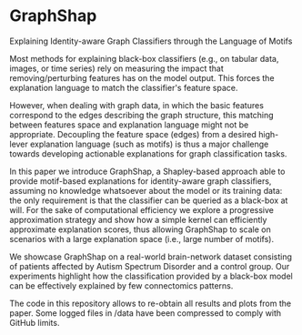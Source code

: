 # GraphShap
Explaining Identity-aware Graph Classifiers through the Language of Motifs

Most methods for explaining black-box classifiers  (e.g., on tabular data, images, or time series) rely on measuring the impact that removing/perturbing features has on the model output. This forces the explanation language to match the classifier's feature space. 

However, when dealing with graph data, in which the basic features correspond to the edges describing the graph structure, this matching between features space and explanation language might not be appropriate. Decoupling the feature space (edges) from a desired high-lever explanation language (such as motifs) is thus a major challenge towards developing actionable explanations for graph classification tasks.

In this paper we introduce GraphShap, a Shapley-based approach able to provide motif-based explanations for  identity-aware graph classifiers, assuming no knowledge whatsoever about the model or its training data: the only requirement is that the classifier can be queried as a black-box at will. For the sake of computational efficiency we explore a progressive approximation strategy and show how a simple kernel can efficiently approximate explanation scores, thus allowing GraphShap to scale on scenarios with a large explanation space (i.e., large number of motifs).

We showcase GraphShap on a real-world brain-network dataset consisting of patients affected by Autism Spectrum Disorder and a control group. Our experiments highlight how the classification provided by a black-box model can be effectively explained by few connectomics patterns.

The code in this repository allows to re-obtain all results and plots from the paper.
Some logged files in /data have been compressed to comply with GitHub limits.
